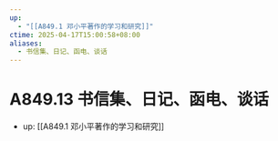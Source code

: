 ```yaml
---
up:
  - "[[A849.1 邓小平著作的学习和研究]]"
ctime: 2025-04-17T15:00:58+08:00
aliases:
  - 书信集、日记、函电、谈话
---
```


# A849.13 书信集、日记、函电、谈话

- up: [[A849.1 邓小平著作的学习和研究]]
